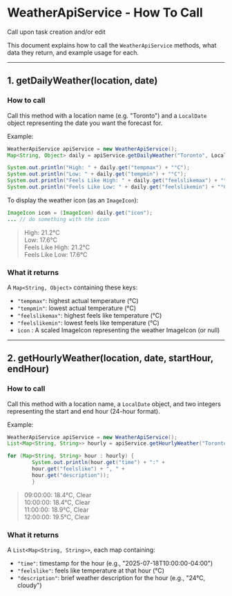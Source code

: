 # WeatherApiService - How To Call
Call upon task creation and/or edit

This document explains how to call the `WeatherApiService` methods, what data they return, and example usage for each.

---

## 1. getDailyWeather(location, date)

### How to call

Call this method with a location name (e.g. "Toronto") and a `LocalDate` object representing the date you want the forecast for.

Example:
```java
WeatherApiService apiService = new WeatherApiService();
Map<String, Object> daily = apiService.getDailyWeather("Toronto", LocalDate.now());

System.out.println("High: " + daily.get("tempmax") + "°C");
System.out.println("Low: " + daily.get("tempmin") + "°C");
System.out.println("Feels Like High: " + daily.get("feelslikemax") + "°C");
System.out.println("Feels Like Low: " + daily.get("feelslikemin") + "°C");
```
To display the weather icon (as an `ImageIcon`):
```java
ImageIcon icon = (ImageIcon) daily.get("icon");
... // do something with the icon
```

> High: 21.2°C<br />
> Low: 17.6°C<br />
> Feels Like High: 21.2°C<br />
> Feels Like Low: 17.6°C<br />

### What it returns

A `Map<String, Object>` containing these keys:

- `"tempmax"`: highest actual temperature (°C)
- `"tempmin"`: lowest actual temperature (°C)
- `"feelslikemax"`: highest feels like temperature (°C)
- `"feelslikemin"`: lowest feels like temperature (°C)
- `icon` :	A scaled ImageIcon representing the weather	ImageIcon (or null)
---

## 2. getHourlyWeather(location, date, startHour, endHour)

### How to call

Call this method with a location name, a `LocalDate` object, and two integers representing the start and end hour (24-hour format).

Example:
```java
WeatherApiService apiService = new WeatherApiService();
List<Map<String, String>> hourly = apiService.getHourlyWeather("Toronto", LocalDate.now(), 9, 12);

for (Map<String, String> hour : hourly) {
        System.out.println(hour.get("time") + ":" +
        hour.get("feelslike") + ", " +
        hour.get("description"));
        }
```

> 09:00:00: 18.4°C, Clear<br />
> 10:00:00: 18.4°C, Clear<br />
> 11:00:00: 18.9°C, Clear<br />
> 12:00:00: 19.5°C, Clear

### What it returns

A `List<Map<String, String>>`, each map containing:

- `"time"`: timestamp for the hour (e.g., "2025-07-18T10:00:00-04:00")
- `"feelslike"`: feels like temperature at that hour (°C)
- `"description"`: brief weather description for the hour (e.g., "24°C, cloudy")
